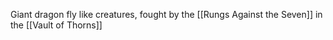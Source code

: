 Giant dragon fly like creatures, fought by the [[Rungs Against the Seven]] in the [[Vault of Thorns]]